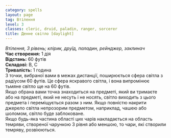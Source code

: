```yaml
---
category: spells
layout: page
tag: Втілення
level: 3
classes: сleric, druid, paladin, ranger, sorcerer
title: Денне світло [daylight]
---
```


_Втілення, 3 рівень; клірик, друїд, паладин, рейнджер, заклинач_     
**Час створення:** 1 дія    
**Відстань:** 60 футів    
**Складові:** В, С    
**Тривалість:** 1 година   
З точки, вибраної вами в межах дистанції, поширюється сфера світла з радіусом 60 футів. Це сфера яскравого світла, і вона випромінює тьмяне світло ще на 60 футів.    
Якщо обрана вами точка знаходиться на предметі, який ви тримаєте або на предметі, який не несуть і не носять, світло виходить з цього предмета і переміщується разом з ним.  Якщо повністю накрити джерело світла непрозорим предметом, наприклад, чашею або шоломом, світло буде заблоковане.    
Якщо будь-яка частина області цих чарів накладається на область темряви, створеної чарункою 3 рівня або меншою, то чари, які створили темряву, розвіюються. 
